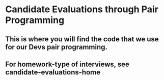 # Candidate Evaluations through Pair Programming

## This is where you will find the code that we use for our Devs pair programming.
## For homework-type of interviews, see candidate-evaluations-home


